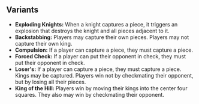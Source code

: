 
## Variants

 - **Exploding Knights:** When a knight captures a piece, it triggers an explosion that destroys the knight and all pieces adjacent to it.
 - **Backstabbing:** Players may capture their own pieces. Players may not capture their own king.
 - **Compulsion:** If a player can capture a piece, they must capture a piece.
 - **Forced Check:** If a player can put their opponent in check, they must put their opponent in check.
 - **Loser's:** If a player can capture a piece, they must capture a piece. Kings may be captured. Players win not by checkmating their opponent, but by losing all their pieces.
 - **King of the Hill:** Players win by moving their kings into the center four squares. They also may win by checkmating their opponent.

